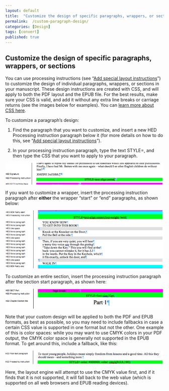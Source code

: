 ```yaml
---
layout: default
title:  "Customize the design of specific paragraphs, wrappers, or sections"
permalink:  /custom-paragraph-design/
categories: [Design]
tags: [convert]
published: true
---
```


<section data-type="chapter" class="hsecchapter" data-hederis-type="hsecchapter" id="custom-paragraph-design" data-pi-attrs="id: custom-paragraph-design; data-tags: convert;" role="doc-chapter" data-tags="convert" data-author-name=" " data-book-title=" " title="Customize the design of specific paragraphs, wrappers, or sections"><h1 data-hederis-type="hblkchaptitle" class="hblkchaptitle" id="pqTpHcie5">Customize the design of specific paragraphs, wrappers, or sections</h1><p class="hblkp" data-hederis-type="hblkp" id="praBogzqt">You can use processing instructions (see &#8220;<a href="{% post_url 2020-08-25-37-Addspeciallayoutinstructions %}" data-hederis-type="hspana" id="peI7EpkZF"><span class="Hyperlink" data-hederis-type="hspnspan" id="pslYwjz3n">Add special layout instructions</span></a>&#8221;) to customize the design of individual paragraphs, wrappers, or sections in your manuscript. These design instructions are created with CSS, and will apply to both the PDF layout and the EPUB file. For the best results, make sure your CSS is valid, and add it without any extra line breaks or carriage returns (see the images below for examples). You can <a href="https://developer.mozilla.org/en-US/docs/Web/CSS/Reference" data-hederis-type="hspana" id="pL7XKO8Wf"><span class="Hyperlink" data-hederis-type="hspnspan" id="pMFTbaeb2">learn more about CSS here</span></a>.</p><p class="hblkp" data-hederis-type="hblkp" id="pwZnRf6qR">To customize a paragraph&#8217;s design:</p><ol class="hwprnumlist" data-hederis-type="hwprnumlist" id="pwyLJEFCr"><li class="hblkoli" data-hederis-type="hblkoli" id="liLGgDwDOX"><p class="hblkoli" data-hederis-type="hblklip" id="pWYpZGBYU">Find the paragraph that you want to customize, and insert a new HED Processing instruction paragraph below it (for more details on how to do this, see &#8220;<a href="{% post_url 2020-08-25-37-Addspeciallayoutinstructions %}" data-hederis-type="hspana" id="pW86KRLsa"><span class="Hyperlink" data-hederis-type="hspnspan" id="preMdmVML">Add special layout instructions</span></a>&#8221;).</p></li><li class="hblkoli" data-hederis-type="hblkoli" id="lidMVnTH76"><p class="hblkoli" data-hederis-type="hblklip" id="piJQxNCaa">In your processing instruction paragraph, type the text STYLE=, and then type the CSS that you want to apply to your paragraph.</p></li></ol><img data-hederis-type="hblkimg" class="hblkimg" id="pVeYu6Ayd" src="/images/pi2.png" data-img-src="pi2.png"/><p class="hblkp" data-hederis-type="hblkp" id="plvdXVU1v">If you want to customize a wrapper, insert the processing instruction paragraph after <strong class="hspanstrong" data-hederis-type="hspanstrong" id="pbwGZ4S0i">either</strong> the wrapper &#8220;start&#8221; or &#8220;end&#8221; paragraphs, as shown below: </p><img data-hederis-type="hblkimg" class="hblkimg" id="pG9UzUIO0" src="/images/stylepiwrapper.png" data-img-src="stylepiwrapper.png"/><p class="hblkp" data-hederis-type="hblkp" id="pQ0gSjzvN">To customize an entire section, insert the processing instruction paragraph after the section start paragraph, as shown here:</p><img data-hederis-type="hblkimg" class="hblkimg" id="pypwGnYdD" src="/images/stylepisection.png" data-img-src="stylepisection.png"/><p class="hblkp" data-hederis-type="hblkp" id="pOcE1Z2YG">Note that your custom design will be applied to both the PDF and EPUB formats, as best as possible, so you may need to include fallbacks in case a certain CSS value is supported in one format but not the other. One example of this is color spaces: while you may want to use CMYK colors in your PDF output, the CMYK color space is generally not supported in the EPUB format. To get around this, include a fallback, like this:</p><img data-hederis-type="hblkimg" class="hblkimg" id="pUMo1sQqc" src="/images/stylepicolorfallback.png" data-img-src="stylepicolorfallback.png"/><p class="hblkp" data-hederis-type="hblkp" id="pLP055k1s">Here, the layout engine will attempt to use the CMYK value first, and if it finds that it is not supported, it will fall back to the web value (which is supported on all web browsers and EPUB reading devices).</p></section>